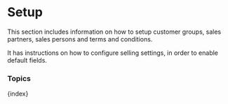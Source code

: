 # Setup

This section includes information on how to setup customer groups, sales partners, sales persons and terms and conditions.

It has instructions on how to configure selling settings, in order to enable default fields.

### Topics

{index}
